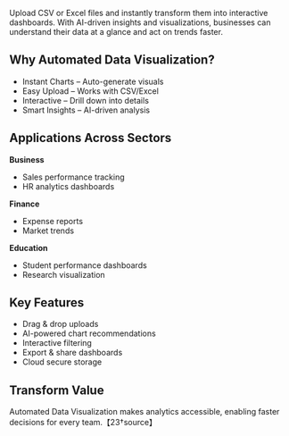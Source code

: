 Upload CSV or Excel files and instantly transform them into interactive dashboards. With AI-driven insights and visualizations, businesses can understand their data at a glance and act on trends faster.

## Why Automated Data Visualization?
- Instant Charts – Auto-generate visuals
- Easy Upload – Works with CSV/Excel
- Interactive – Drill down into details
- Smart Insights – AI-driven analysis

## Applications Across Sectors

**Business**
- Sales performance tracking
- HR analytics dashboards

**Finance**
- Expense reports
- Market trends

**Education**
- Student performance dashboards
- Research visualization

## Key Features
- Drag & drop uploads
- AI-powered chart recommendations
- Interactive filtering
- Export & share dashboards
- Cloud secure storage

## Transform Value
Automated Data Visualization makes analytics accessible, enabling faster decisions for every team.【23†source】
